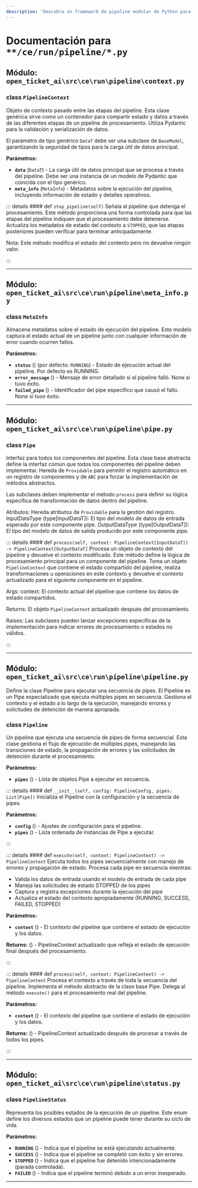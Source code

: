 ```yaml
---
description: 'Descubra un framework de pipeline modular de Python para construir flujos de trabajo de procesamiento de datos robustos. Esta documentación cubre los componentes principales: el orquestador `Pipeline`, las etapas individuales `Pipe` y el `PipelineContext` para la gestión de estado. Aprenda a implementar el procesamiento secuencial, manejar errores elegantemente, gestionar el estado de ejecución (RUNNING, SUCCESS, FAILED, STOPPED) y garantizar la seguridad de tipos con Pydantic.'
---
```

# Documentación para `**/ce/run/pipeline/*.py`

## Módulo: `open_ticket_ai\src\ce\run\pipeline\context.py`


### <span style='text-info'>class</span> `PipelineContext`

Objeto de contexto pasado entre las etapas del pipeline.
Esta clase genérica sirve como un contenedor para compartir estado y datos a través de
las diferentes etapas de un pipeline de procesamiento. Utiliza Pydantic para la validación
y serialización de datos.

El parámetro de tipo genérico `DataT` debe ser una subclase de `BaseModel`,
garantizando la seguridad de tipos para la carga útil de datos principal.

**Parámetros:**

- **`data`** (`DataT`) - La carga útil de datos principal que se procesa a través del pipeline.
Debe ser una instancia de un modelo de Pydantic que coincida con el tipo genérico.
- **`meta_info`** (`MetaInfo`) - Metadatos sobre la ejecución del pipeline, incluyendo
información de estado y detalles operativos.


::: details #### <Badge type="info" text="método"/> <span class='text-warning'>def</span> `stop_pipeline(self)`
Señala al pipeline que detenga el procesamiento.
Este método proporciona una forma controlada para que las etapas del pipeline indiquen
que el procesamiento debe detenerse. Actualiza los metadatos de estado del contexto
a `STOPPED`, que las etapas posteriores pueden verificar para terminar anticipadamente.

Nota:
    Este método modifica el estado del contexto pero no devuelve ningún valor.

:::


---

## Módulo: `open_ticket_ai\src\ce\run\pipeline\meta_info.py`


### <span style='text-info'>class</span> `MetaInfo`

Almacena metadatos sobre el estado de ejecución del pipeline.
Este modelo captura el estado actual de un pipeline junto con cualquier información
de error cuando ocurren fallos.

**Parámetros:**

- **`status`** () (por defecto: `RUNNING`) - Estado de ejecución actual del pipeline. Por defecto es RUNNING.
- **`error_message`** () - Mensaje de error detallado si el pipeline falló. None si tuvo éxito.
- **`failed_pipe`** () - Identificador del pipe específico que causó el fallo. None si tuvo éxito.


---

## Módulo: `open_ticket_ai\src\ce\run\pipeline\pipe.py`


### <span style='text-info'>class</span> `Pipe`

Interfaz para todos los componentes del pipeline.
Esta clase base abstracta define la interfaz común que todos los componentes del pipeline
deben implementar. Hereda de `Providable`
para permitir el registro automático en un registro de componentes y de `ABC`
para forzar la implementación de métodos abstractos.

Las subclases deben implementar el método `process` para definir su lógica específica
de transformación de datos dentro del pipeline.

Atributos:
    Hereda atributos de `Providable` para la gestión del registro.
    InputDataType (type[InputDataT]): El tipo del modelo de datos de entrada 
        esperado por este componente pipe.
    OutputDataType (type[OutputDataT]): El tipo del modelo de datos de salida 
        producido por este componente pipe.


::: details #### <Badge type="info" text="método"/> <span class='text-warning'>def</span> `process(self, context: PipelineContext[InputDataT]) -> PipelineContext[OutputDataT]`
Procesa un objeto de contexto del pipeline y devuelve el contexto modificado.
Este método define la lógica de procesamiento principal para un componente del pipeline.
Toma un objeto `PipelineContext` que contiene el estado compartido del pipeline,
realiza transformaciones u operaciones en este contexto y devuelve el
contexto actualizado para el siguiente componente en el pipeline.

Args:
    context: El contexto actual del pipeline que contiene los datos de estado compartidos.

Returns:
    El objeto `PipelineContext` actualizado después del procesamiento.

Raises:
    Las subclases pueden lanzar excepciones específicas de la implementación para
    indicar errores de procesamiento o estados no válidos.

:::


---

## Módulo: `open_ticket_ai\src\ce\run\pipeline\pipeline.py`

Define la clase Pipeline para ejecutar una secuencia de pipes.
El Pipeline es un Pipe especializado que ejecuta múltiples pipes en secuencia. Gestiona el contexto
y el estado a lo largo de la ejecución, manejando errores y solicitudes de detención de manera apropiada.

### <span style='text-info'>class</span> `Pipeline`

Un pipeline que ejecuta una secuencia de pipes de forma secuencial.
Esta clase gestiona el flujo de ejecución de múltiples pipes, manejando las transiciones de estado,
la propagación de errores y las solicitudes de detención durante el procesamiento.

**Parámetros:**

- **`pipes`** () - Lista de objetos Pipe a ejecutar en secuencia.


::: details #### <Badge type="info" text="método"/> <span class='text-warning'>def</span> `__init__(self, config: PipelineConfig, pipes: List[Pipe])`
Inicializa el Pipeline con la configuración y la secuencia de pipes.

**Parámetros:**

- **`config`** () - Ajustes de configuración para el pipeline.
- **`pipes`** () - Lista ordenada de instancias de Pipe a ejecutar.

:::


::: details #### <Badge type="info" text="método"/> <span class='text-warning'>def</span> `execute(self, context: PipelineContext) -> PipelineContext`
Ejecuta todos los pipes secuencialmente con manejo de errores y propagación de estado.
Procesa cada pipe en secuencia mientras:
- Valida los datos de entrada usando el modelo de entrada de cada pipe
- Maneja las solicitudes de estado STOPPED de los pipes
- Captura y registra excepciones durante la ejecución del pipe
- Actualiza el estado del contexto apropiadamente (RUNNING, SUCCESS, FAILED, STOPPED)

**Parámetros:**

- **`context`** () - El contexto del pipeline que contiene el estado de ejecución y los datos.

**Returns:** () - PipelineContext actualizado que refleja el estado de ejecución final después del procesamiento.

:::


::: details #### <Badge type="info" text="método"/> <span class='text-warning'>def</span> `process(self, context: PipelineContext) -> PipelineContext`
Procesa el contexto a través de toda la secuencia del pipeline.
Implementa el método abstracto de la clase base Pipe. Delega al
método `execute()` para el procesamiento real del pipeline.

**Parámetros:**

- **`context`** () - El contexto del pipeline que contiene el estado de ejecución y los datos.

**Returns:** () - PipelineContext actualizado después de procesar a través de todos los pipes.

:::


---

## Módulo: `open_ticket_ai\src\ce\run\pipeline\status.py`


### <span style='text-info'>class</span> `PipelineStatus`

Representa los posibles estados de la ejecución de un pipeline.
Este enum define los diversos estados que un pipeline puede tener durante su ciclo de vida.

**Parámetros:**

- **`RUNNING`** () - Indica que el pipeline se está ejecutando actualmente.
- **`SUCCESS`** () - Indica que el pipeline se completó con éxito y sin errores.
- **`STOPPED`** () - Indica que el pipeline fue detenido intencionadamente (parada controlada).
- **`FAILED`** () - Indica que el pipeline terminó debido a un error inesperado.


---